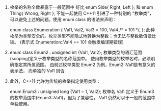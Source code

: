 
1.  枚举的名称全数暴露于一般范围中
    好比 enum Side{ Right, Left }; 和 enum Thing{ Wrong, Right }; 不能一起使用
    C++11 引进了一种特别的 "枚举类"，可以避免上述的问题。使用 enum class 的语法来声明：

    enum class Enumeration
    {
      Val1,
      Val2,
      Val3 = 100,
      Val4 /* = 101 */,
    };
    此种枚举为类型安全的。枚举类型不能隐式地转换为整数；也无法与整数数值做比较。 (表示式 Enumeration::Val4 == 101 会触发编译期错误)

2. enum class Enum2 : unsigned int {Val1, Val2};
    枚举类型的语汇范围(scoping)定义于枚举类型的名称范围中。 使用枚举类型的枚举名时，必须明确指定其所属范围。 
    由前述枚举类型 Enum2 为例，Enum2::Val1是有意义的表示法， 而单独的 Val1 则否

3. 此外，C++11 允许为传统的枚举指定使用类型：

    enum Enum3 : unsigned long {Val1 = 1, Val2};
    枚举名 Val1 定义于 Enum3 的枚举范围中(Enum3::Val1)，但为了兼容性， Val1 仍然可以于一般的范围中单独使用。
